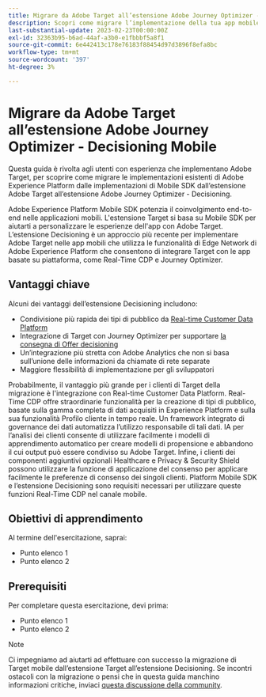 ```yaml
---
title: Migrare da Adobe Target all’estensione Adobe Journey Optimizer - Decisioning Mobile
description: Scopri come migrare l’implementazione della tua app mobile da Adobe Target a Adobe Journey Optimizer - Estensione Decisioning
last-substantial-update: 2023-02-23T00:00:00Z
exl-id: 32363b95-b6ad-44af-a3b0-e1fbbbf5a8f1
source-git-commit: 6e442413c178e76183f88454d97d3896f8efa8bc
workflow-type: tm+mt
source-wordcount: '397'
ht-degree: 3%

---
```


# Migrare da Adobe Target all’estensione Adobe Journey Optimizer - Decisioning Mobile

Questa guida è rivolta agli utenti con esperienza che implementano Adobe Target, per scoprire come migrare le implementazioni esistenti di Adobe Experience Platform dalle implementazioni di Mobile SDK dall’estensione Adobe Target all’estensione Adobe Journey Optimizer - Decisioning.

Adobe Experience Platform Mobile SDK potenzia il coinvolgimento end-to-end nelle applicazioni mobili. L&#39;estensione Target si basa su Mobile SDK per aiutarti a personalizzare le esperienze dell&#39;app con Adobe Target. L’estensione Decisioning è un approccio più recente per implementare Adobe Target nelle app mobili che utilizza le funzionalità di Edge Network di Adobe Experience Platform che consentono di integrare Target con le app basate su piattaforma, come Real-Time CDP e Journey Optimizer.

## Vantaggi chiave

Alcuni dei vantaggi dell’estensione Decisioning includono:

* Condivisione più rapida dei tipi di pubblico da [Real-time Customer Data Platform](https://experienceleague.adobe.com/docs/platform-learn/tutorials/experience-cloud/next-hit-personalization.html?lang=it)
* Integrazione di Target con Journey Optimizer per supportare [la consegna di Offer decisioning](https://experienceleague.adobe.com/docs/target/using/integrate/ajo/offer-decision.html)
* Un’integrazione più stretta con Adobe Analytics che non si basa sull’unione delle informazioni da chiamate di rete separate
* Maggiore flessibilità di implementazione per gli sviluppatori

Probabilmente, il vantaggio più grande per i clienti di Target della migrazione è l&#39;integrazione con Real-time Customer Data Platform. Real-Time CDP offre straordinarie funzionalità per la creazione di tipi di pubblico, basate sulla gamma completa di dati acquisiti in Experience Platform e sulla sua funzionalità Profilo cliente in tempo reale. Un framework integrato di governance dei dati automatizza l’utilizzo responsabile di tali dati. IA per l’analisi dei clienti consente di utilizzare facilmente i modelli di apprendimento automatico per creare modelli di propensione e abbandono il cui output può essere condiviso su Adobe Target. Infine, i clienti dei componenti aggiuntivi opzionali Healthcare e Privacy &amp; Security Shield possono utilizzare la funzione di applicazione del consenso per applicare facilmente le preferenze di consenso dei singoli clienti. Platform Mobile SDK e l’estensione Decisioning sono requisiti necessari per utilizzare queste funzioni Real-Time CDP nel canale mobile.

## Obiettivi di apprendimento

Al termine dell&#39;esercitazione, saprai:

* Punto elenco 1
* Punto elenco 2


## Prerequisiti

Per completare questa esercitazione, devi prima:

* Punto elenco 1
* Punto elenco 2


>[!NOTE]
>
>Ci impegniamo ad aiutarti ad effettuare con successo la migrazione di Target mobile dall’estensione Target all’estensione Decisioning. Se incontri ostacoli con la migrazione o pensi che in questa guida manchino informazioni critiche, inviaci [questa discussione della community](https://experienceleaguecommunities.adobe.com/t5/adobe-experience-platform-data/tutorial-discussion-migrate-target-from-at-js-to-web-sdk/m-p/575587#M463).

